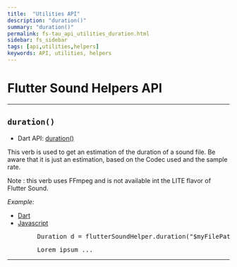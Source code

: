 ```yaml
---
title:  "Utilities API"
description: "duration()"
summary: "duration()"
permalink: fs-tau_api_utilities_duration.html
sidebar: fs_sidebar
tags: [api,utilities,helpers]
keywords: API, utilities, helpers
---
```


# Flutter Sound Helpers API

----------------------------------------------------------------------------------------------------------------------------

## `duration()`

- Dart API: [duration()](pages/flutter-sound/api/helper/FlutterSoundHelper/duration.html)

This verb is used to get an estimation of the duration of a sound file.
Be aware that it is just an estimation, based on the Codec used and the sample rate.

Note : this verb uses FFmpeg and is not available int the LITE flavor of Flutter Sound.

*Example:*
<ul id="profileTabs" class="nav nav-tabs">
    <li class="active"><a href="#dart" data-toggle="tab">Dart</a></li>
    <li><a href="#javascript" data-toggle="tab">Javascript</a></li>
</ul>
<div class="tab-content">

<div role="tabpanel" class="tab-pane active" id="dart">

<pre>
        Duration d = flutterSoundHelper.duration("$myFilePath/bar.wav");
</pre>

</div>

<div role="tabpanel" class="tab-pane" id="javascript">
<pre>
        Lorem ipsum ...
</pre>
</div>

</div>

----------------------------------------------------------------------------------------------------------------------------
